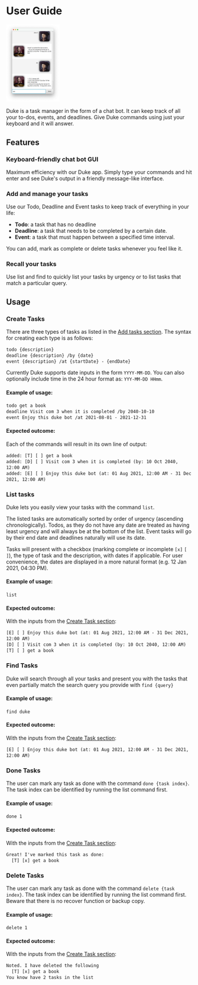 # User Guide

<img src="Ui.png" alt="UI Screenshot" width="144"/>

Duke is a task manager in the form of a chat bot.
It can keep track of all your to-dos, events, and deadlines.
Give Duke commands using just your keyboard and it will answer.

## Features 

### Keyboard-friendly chat bot GUI

Maximum efficiency with our Duke app. Simply type your commands and hit enter and see Duke's output in a friendly message-like interface.

### Add and manage your tasks

Use our Todo, Deadline and Event tasks to keep track of everything in your life:

- **Todo**: a task that has no deadline
- **Deadline**: a task that needs to be completed by a certain date.
- **Event**: a task that must happen between a specified time interval.

You can add, mark as complete or delete tasks whenever you feel like it.

### Recall your tasks

Use list and find to quickly list your tasks by urgency or to list tasks that match a particular query. 

## Usage

### Create Tasks

There are three types of tasks as listed in the [Add tasks section](#add-and-manage-your-tasks). The syntax for creating each type is as follows:

```
todo {description}
deadline {description} /by {date}
event {description} /at {startDate} - {endDate}
```

Currently Duke supports date inputs in the form `YYYY-MM-DD`. You can also optionally include time in the 24 hour format as: `YYY-MM-DD HHmm`.

#### Example of usage:

```
todo get a book
deadline Visit com 3 when it is completed /by 2040-10-10
event Enjoy this duke bot /at 2021-08-01 - 2021-12-31
```

#### Expected outcome:

Each of the commands will result in its own line of output:

```
added: [T] [ ] get a book
added: [D] [ ] Visit com 3 when it is completed (by: 10 Oct 2040, 12:00 AM)
added: [E] [ ] Enjoy this duke bot (at: 01 Aug 2021, 12:00 AM - 31 Dec 2021, 12:00 AM)
```

### List tasks

Duke lets you easily view your tasks with the command `list`.

The listed tasks are automatically sorted by order of urgency (ascending chronologically). Todos, as they do not have any date are treated as having least urgency and will always be at the bottom of the list. Event tasks will go by their end date and deadlines naturally will use its date.

Tasks will present with a checkbox (marking complete or incomplete `[x]` `[ ]`), the type of task and the description, with dates if applicable.
For user convenience, the dates are displayed in a more natural format (e.g. 12 Jan 2021, 04:30 PM).

#### Example of usage:

```
list
```

#### Expected outcome:

With the inputs from the [Create Task section](#create-tasks):

```
[E] [ ] Enjoy this duke bot (at: 01 Aug 2021, 12:00 AM - 31 Dec 2021, 12:00 AM)
[D] [ ] Visit com 3 when it is completed (by: 10 Oct 2040, 12:00 AM)
[T] [ ] get a book
```


### Find Tasks

Duke will search through all your tasks and present you with the tasks that even partially match the search query you provide with `find {query}`

#### Example of usage:

```
find duke
```

#### Expected outcome:

With the inputs from the [Create Task section](#create-tasks):

```
[E] [ ] Enjoy this duke bot (at: 01 Aug 2021, 12:00 AM - 31 Dec 2021, 12:00 AM)
```

### Done Tasks

The user can mark any task as done with the command `done {task index}`. 
The task index can be identified by running the list command first.

#### Example of usage:

```
done 1
```

#### Expected outcome:

With the inputs from the [Create Task section](#create-tasks):

```
Great! I've marked this task as done:
  [T] [x] get a book
```

### Delete Tasks

The user can mark any task as done with the command `delete {task index}`. 
The task index can be identified by running the list command first.
Beware that there is no recover function or backup copy.

#### Example of usage:


```
delete 1
```

#### Expected outcome:

With the inputs from the [Create Task section](#create-tasks):

```
Noted. I have deleted the following
  [T] [x] get a book
You know have 2 tasks in the list
```

